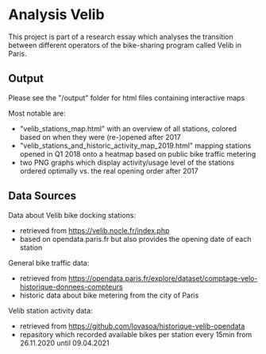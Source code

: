 # Analysis Velib
This project is part of a research essay which analyses the transition between different operators of the bike-sharing program called Velib in Paris.

## Output
Please see the "/output" folder for html files containing interactive maps 

Most notable are:
- "velib_stations_map.html" with an overview of all stations, colored based on when they were (re-)opened after 2017
- "velib_stations_and_historic_activity_map_2019.html" mapping stations opened in Q1 2018 onto a heatmap based on public bike traffic metering
- two PNG graphs which display activity/usage level of the stations ordered optimally vs. the real opening order after 2017

## Data Sources
Data about Velib bike docking stations: 
- retrieved from https://velib.nocle.fr/index.php
- based on opendata.paris.fr but also provides the opening date of each station

General bike traffic data:
- retrieved from https://opendata.paris.fr/explore/dataset/comptage-velo-historique-donnees-compteurs
- historic data about bike metering from the city of Paris

Velib station activity data:
- retrieved from https://github.com/lovasoa/historique-velib-opendata
- repasitory which recorded available bikes per station every 15min from 26.11.2020 until 09.04.2021

